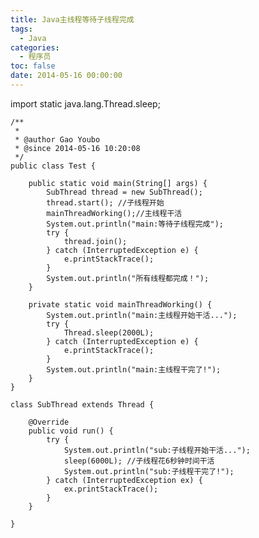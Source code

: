 ```yaml
---
title: Java主线程等待子线程完成
tags:
  - Java
categories:
  - 程序员
toc: false
date: 2014-05-16 00:00:00
---
```


import static java.lang.Thread.sleep;
    
    /**
     *
     * @author Gao Youbo
     * @since 2014-05-16 10:20:08
     */
    public class Test {
    
        public static void main(String[] args) {
            SubThread thread = new SubThread();
            thread.start(); //子线程开始
            mainThreadWorking();//主线程干活
            System.out.println("main:等待子线程完成");
            try {
                thread.join();
            } catch (InterruptedException e) {
                e.printStackTrace();
            }
            System.out.println("所有线程都完成！");
        }
    
        private static void mainThreadWorking() {
            System.out.println("main:主线程开始干活...");
            try {
                Thread.sleep(2000L);
            } catch (InterruptedException e) {
                e.printStackTrace();
            }
            System.out.println("main:主线程干完了!");
        }
    }
    
    class SubThread extends Thread {
    
        @Override
        public void run() {
            try {
                System.out.println("sub:子线程开始干活...");
                sleep(6000L); //子线程花6秒钟时间干活
                System.out.println("sub:子线程干完了!");
            } catch (InterruptedException ex) {
                ex.printStackTrace();
            }
        }
    
    }